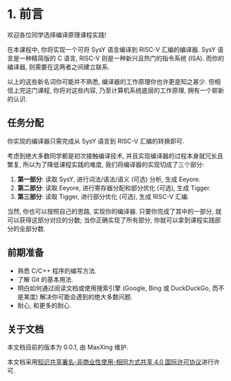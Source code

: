 # 1. 前言

欢迎各位同学选择编译原理课程实践!

在本课程中, 你将实现一个可将 SysY 语言编译到 RISC-V 汇编的编译器. SysY 语言是一种精简版的 C 语言, RISC-V 则是一种新兴且热门的指令系统 (ISA). 而你的编译器, 则需要在这两者之间建立联系.

以上的这些新名词你可能并不熟悉, 编译器的工作原理你也许更是知之甚少. 但相信上完这门课程, 你将对这些内容, 乃至计算机系统底层的工作原理, 拥有一个崭新的认识.

## 任务分配

你实现的编译器只需完成从 SysY 语言到 RISC-V 汇编的转换即可.

考虑到绝大多数同学都是初次接触编译技术, 并且实现编译器的过程本身就冗长且繁复, 所以为了降低课程实践的难度, 我们将编译器的实现切成了三个部分:

1. **第一部分**: 读取 SysY, 进行词法/语法/语义 (可选) 分析, 生成 Eeyore.
2. **第二部分**: 读取 Eeyore, 进行寄存器分配和部分优化 (可选), 生成 Tigger.
3. **第三部分**: 读取 Tigger, 进行部分优化 (可选), 生成 RISC-V 汇编.

当然, 你也可以按照自己的思路, 实现你的编译器. 只要你完成了其中的一部分, 就可以获得这部分对应的分数; 当你正确实现了所有部分, 你就可以拿到课程实践部分的全部分数.

## 前期准备

* 熟悉 C/C++ 程序的编写方法.
* 了解 Git 的基本用法.
* 明白如何通过阅读文档或使用搜索引擎 (Google, Bing 或 DuckDuckGo, 而不是某度) 解决你可能会遇到的绝大多数问题.
* 耐心, 和更多的耐心.

## 关于文档

本文档目前的版本为 0.0.1, 由 MaxXing 维护.

本文档采用[知识共享署名-非商业性使用-相同方式共享 4.0 国际许可协议](http://creativecommons.org/licenses/by-nc-sa/4.0/)进行许可.
